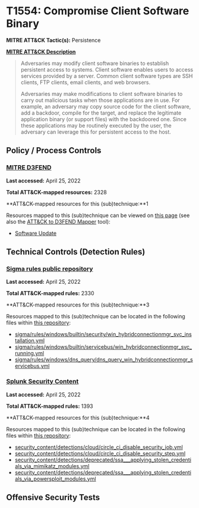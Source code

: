 # T1554: Compromise Client Software Binary
**MITRE ATT&CK Tactic(s):** Persistence

**[MITRE ATT&CK Description](https://attack.mitre.org/techniques/T1554)**
<blockquote>Adversaries may modify client software binaries to establish persistent access to systems. Client software enables users to access services provided by a server. Common client software types are SSH clients, FTP clients, email clients, and web browsers.

Adversaries may make modifications to client software binaries to carry out malicious tasks when those applications are in use. For example, an adversary may copy source code for the client software, add a backdoor, compile for the target, and replace the legitimate application binary (or support files) with the backdoored one. Since these applications may be routinely executed by the user, the adversary can leverage this for persistent access to the host.</blockquote>
## Policy / Process Controls
### [MITRE D3FEND](https://d3fend.mitre.org/)
**Last accessed:** April 25, 2022

**Total ATT&CK-mapped resources:** 2328

**ATT&CK-mapped resources for this (sub)technique:**1

Resources mapped to this (sub)technique can be viewed on [this page](https://d3fend.mitre.org/) (see also the [ATT&CK to D3FEND Mapper](https://d3fend.mitre.org/tools/attack-mapper) tool):

* [Software Update](https://d3fend.mitre.org/techniques/d3f:SoftwareUpdate)

## Technical Controls (Detection Rules)
### [Sigma rules public repository](https://github.com/SigmaHQ/sigma)
**Last accessed:** April 25, 2022

**Total ATT&CK-mapped rules:** 2330

**ATT&CK-mapped resources for this (sub)technique:**3

Resources mapped to this (sub)technique can be located in the following files within [this repository](https://github.com/SigmaHQ/sigma/tree/master/rules):

* [sigma/rules/windows/builtin/security/win_hybridconnectionmgr_svc_installation.yml](https://github.com/SigmaHQ/sigma/blob/master/rules/windows/builtin/security/win_hybridconnectionmgr_svc_installation.yml)
* [sigma/rules/windows/builtin/servicebus/win_hybridconnectionmgr_svc_running.yml](https://github.com/SigmaHQ/sigma/blob/master/rules/windows/builtin/servicebus/win_hybridconnectionmgr_svc_running.yml)
* [sigma/rules/windows/dns_query/dns_query_win_hybridconnectionmgr_servicebus.yml](https://github.com/SigmaHQ/sigma/blob/master/rules/windows/dns_query/dns_query_win_hybridconnectionmgr_servicebus.yml)

### [Splunk Security Content](https://github.com/splunk/security_content)
**Last accessed:** April 25, 2022

**Total ATT&CK-mapped rules:** 1393

**ATT&CK-mapped resources for this (sub)technique:**4

Resources mapped to this (sub)technique can be located in the following files within [this repository](https://github.com/splunk/security_content/tree/develop/detections):

* [security_content/detections/cloud/circle_ci_disable_security_job.yml](https://github.com/splunk/security_content/blob/develop/detections/cloud/circle_ci_disable_security_job.yml)
* [security_content/detections/cloud/circle_ci_disable_security_step.yml](https://github.com/splunk/security_content/blob/develop/detections/cloud/circle_ci_disable_security_step.yml)
* [security_content/detections/deprecated/ssa___applying_stolen_credentials_via_mimikatz_modules.yml](https://github.com/splunk/security_content/blob/develop/detections/deprecated/ssa___applying_stolen_credentials_via_mimikatz_modules.yml)
* [security_content/detections/deprecated/ssa___applying_stolen_credentials_via_powersploit_modules.yml](https://github.com/splunk/security_content/blob/develop/detections/deprecated/ssa___applying_stolen_credentials_via_powersploit_modules.yml)


## Offensive Security Tests
